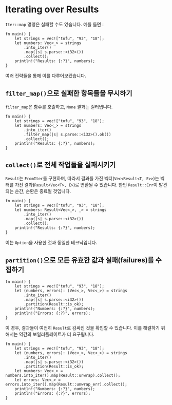 # Iterating over Results

`Iter::map` 명령은 실패할 수도 있습니다. 예를 들면 :

```rust,editable
fn main() {
    let strings = vec!["tofu", "93", "18"];
    let numbers: Vec<_> = strings
        .into_iter()
        .map(|s| s.parse::<i32>())
        .collect();
    println!("Results: {:?}", numbers);
}
```

여러 전략들을 통해 이를 다루어보겠습니다.

## `filter_map()`으로 실패한 항목들을 무시하기

`filter_map`은 함수를 호출하고, `None` 결과는 걸러냅니다.

```rust,editable
fn main() {
    let strings = vec!["tofu", "93", "18"];
    let numbers: Vec<_> = strings
        .into_iter()
        .filter_map(|s| s.parse::<i32>().ok())
        .collect();
    println!("Results: {:?}", numbers);
}
```

## `collect()`로 전체 작업들을 실패시키기

`Result`는 `FromIter`를 구현하며, 따라서 결과를 가진 벡터(`Vec<Result<T, E>>`)는 벡터를 가진 결과(`Result<Vec<T>, E>`)로 변환될 수 있습니다. 한번 `Result::Err`이 발견되는 순간, 순환은 종료될 것입니다.

```rust,editable
fn main() {
    let strings = vec!["tofu", "93", "18"];
    let numbers: Result<Vec<_>, _> = strings
        .into_iter()
        .map(|s| s.parse::<i32>())
        .collect();
    println!("Results: {:?}", numbers);
}
```

이는 `Option`을 사용한 것과 동일한 테크닉입니다.

## `partition()`으로 모든 유효한 값과 실패(failures)를 수집하기

```rust,editable
fn main() {
    let strings = vec!["tofu", "93", "18"];
    let (numbers, errors): (Vec<_>, Vec<_>) = strings
        .into_iter()
        .map(|s| s.parse::<i32>())
        .partition(Result::is_ok);
    println!("Numbers: {:?}", numbers);
    println!("Errors: {:?}", errors);
}
```

이 경우, 결과들이 여전히 `Result`로 감싸진 것을 확인할 수 있습니다. 이를 해결하기 위해서는 약간의 보일러플레이트가 더 요구됩니다. 

```rust,editable
fn main() {
    let strings = vec!["tofu", "93", "18"];
    let (numbers, errors): (Vec<_>, Vec<_>) = strings
        .into_iter()
        .map(|s| s.parse::<i32>())
        .partition(Result::is_ok);
    let numbers: Vec<_> = numbers.into_iter().map(Result::unwrap).collect();
    let errors: Vec<_> = errors.into_iter().map(Result::unwrap_err).collect();
    println!("Numbers: {:?}", numbers);
    println!("Errors: {:?}", errors);
}
```